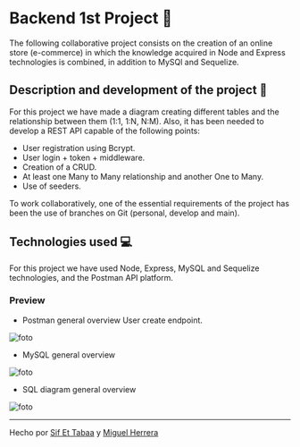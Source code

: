 # Backend 1st Project 🤝

The following collaborative project consists on the creation of an online store (e-commerce) in which the knowledge acquired in Node and Express technologies is combined, in addition to MySQl and Sequelize.

## Description and development of the project 🔧

For this project we have made a diagram creating different tables and the relationship between them (1:1, 1:N, N:M).
Also, it has been needed to develop a REST API capable of the following points:

- User registration using Bcrypt.
- User login + token + middleware.
- Creation of a CRUD.
- At least one Many to Many relationship and another One to Many.
- Use of seeders.

To work collaboratively, one of the essential requirements of the project has been the use of branches on Git (personal, develop and main).


## Technologies used 💻

For this project we have used Node, Express, MySQL and Sequelize technologies, and the Postman API platform.


### Preview 

- Postman general overview
    User create endpoint.

![foto](assets/EndPointValidation.gif)


- MySQL general overview

![foto](assets/SQLimage.png)


- SQL diagram general overview

![foto](assets/Diagrama.png)


----

Hecho por [Sif Et Tabaa](https://github.com/Sif03) y [Miguel Herrera](https://github.com/miguelherreravillanueva)
